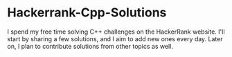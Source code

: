 # Hackerrank-Cpp-Solutions
I spend my free time solving C++ challenges on the HackerRank website. I'll start by sharing a few solutions, and I aim to add new ones every day. Later on, I plan to contribute solutions from other topics as well.
